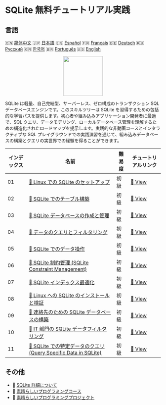 # SQLite 無料チュートリアル実践

## 言語

🇨🇳 [简体中文](README_zh.md) 🇯🇵 [日本語](README_ja.md) 🇪🇸 [Español](README_es.md) 🇫🇷 [Français](README_fr.md) 🇩🇪 [Deutsch](README_de.md) 🇷🇺 [Русский](README_ru.md) 🇰🇷 [한국어](README_ko.md) 🇧🇷 [Português](README_pt.md) 🇺🇸 [English](README.md) 

<div align="center">
<img width="128px" src="https://file.labex.io/path/yNOqpRQSmPL4.png">
</div>

SQLite は軽量、自己完結型、サーバーレス、ゼロ構成のトランザクション SQL データベースエンジンです。このスキルツリーは SQLite を習得するための包括的な学習パスを提供します。初心者や組み込みアプリケーション開発者に最適で、SQL クエリ、データモデリング、ローカルデータベース管理を理解するための構造化されたロードマップを提示します。実践的な非動画コースとインタラクティブな SQL プレイグラウンドでの実践演習を通じて、組み込みデータベースの構築とクエリの実世界での経験を得ることができます。

|   インデックス | 名前                                                                                                                                          | 難易度   | チュートリアルリンク                                                                          |
|----------------|-----------------------------------------------------------------------------------------------------------------------------------------------|----------|-----------------------------------------------------------------------------------------------|
|             01 | [📖 Linux での SQLite のセットアップ](https://labex.io/ja/tutorials/sqlite-setting-up-sqlite-in-linux-552335)                                 | 初級     | [🔗 View](https://labex.io/ja/tutorials/sqlite-setting-up-sqlite-in-linux-552335)             |
|             02 | [📖 SQLite でのテーブル構築](https://labex.io/ja/tutorials/sqlite-building-tables-in-sqlite-552336)                                           | 初級     | [🔗 View](https://labex.io/ja/tutorials/sqlite-building-tables-in-sqlite-552336)              |
|             03 | [📖 SQLite データベースの作成と管理](https://labex.io/ja/tutorials/sqlite-creating-and-managing-sqlite-databases-552337)                      | 初級     | [🔗 View](https://labex.io/ja/tutorials/sqlite-creating-and-managing-sqlite-databases-552337) |
|             04 | [📖 データのクエリとフィルタリング](https://labex.io/ja/tutorials/sqlite-querying-and-filtering-data-552338)                                  | 初級     | [🔗 View](https://labex.io/ja/tutorials/sqlite-querying-and-filtering-data-552338)            |
|             05 | [📖 SQLite でのデータ操作](https://labex.io/ja/tutorials/sqlite-working-with-data-in-sqlite-552340)                                           | 初級     | [🔗 View](https://labex.io/ja/tutorials/sqlite-working-with-data-in-sqlite-552340)            |
|             06 | [📖 SQLite 制約管理 (SQLite Constraint Management)](https://labex.io/ja/tutorials/sqlite-sqlite-constraint-management-552545)                 | 初級     | [🔗 View](https://labex.io/ja/tutorials/sqlite-sqlite-constraint-management-552545)           |
|             07 | [📖 SQLite インデックス最適化](https://labex.io/ja/tutorials/sqlite-sqlite-index-optimization-552552)                                         | 初級     | [🔗 View](https://labex.io/ja/tutorials/sqlite-sqlite-index-optimization-552552)              |
|             08 | [📖 Linux への SQLite のインストールと検証](https://labex.io/ja/tutorials/sqlite-install-and-verify-sqlite-on-linux-552579)                   | 初級     | [🔗 View](https://labex.io/ja/tutorials/sqlite-install-and-verify-sqlite-on-linux-552579)     |
|             09 | [📖 連絡先のための SQLite データベースの構築](https://labex.io/ja/tutorials/sqlite-build-sqlite-database-for-contacts-552582)                 | 初級     | [🔗 View](https://labex.io/ja/tutorials/sqlite-build-sqlite-database-for-contacts-552582)     |
|             10 | [📖 IT 部門の SQLite データフィルタリング](https://labex.io/ja/tutorials/sqlite-filter-sqlite-data-for-it-department-552585)                  | 初級     | [🔗 View](https://labex.io/ja/tutorials/sqlite-filter-sqlite-data-for-it-department-552585)   |
|             11 | [📖 SQLite での特定データのクエリ (Query Specific Data in SQLite)](https://labex.io/ja/tutorials/sqlite-query-specific-data-in-sqlite-552586) | 初級     | [🔗 View](https://labex.io/ja/tutorials/sqlite-query-specific-data-in-sqlite-552586)          |

## その他

- 🔗 [SQLite 詳細について](https://labex.io/ja/skilltrees/sqlite)
- 🔗 [素晴らしいプログラミングコース](https://github.com/labex-labs/awesome-programming-courses)
- 🔗 [素晴らしいプログラミングプロジェクト](https://github.com/labex-labs/awesome-programming-projects)

